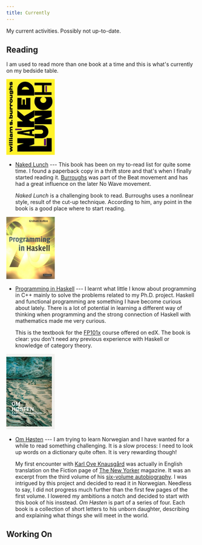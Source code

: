 ```yaml
---
title: Currently
---
```


My current activities. Possibly not up-to-date.

## Reading

I am used to read more than one book at a time
and this is what's currently on my bedside table.

<img src="/images/books/nakedlunch.jpg" class="right" width="128">

* [Naked Lunch](http://amzn.com/0802132952) --- This book has been on my to-read list
  for quite some time. I found a paperback copy in a thrift store and that's when
  I finally started reading it. [Burroughs] was part of the Beat movement and has had
  a great influence on the later No Wave movement.

    *Naked Lunch* is a challenging book to read. Burroughs uses a nonlinear
    style, result of the cut-up technique. According to him, any point in the
    book is a good place where to start reading.

[Burroughs]: https://en.wikipedia.org/wiki/William_S._Burroughs

<img src="/images/books/hutton.jpg" class="right" width="128">

* [Programming in Haskell](http://amzn.com/0521692695) --- I learnt what little
  I know about programming in C++ mainly to solve the problems related to my
  Ph.D. project. Haskell and functional programming are something I have become
  curious about lately. There is a lot of potential in learning a different
  way of thinking when programming and the strong connection of Haskell with
  mathematics made me very curious.

    This is the textbook for the [FP101x] course offered on edX.
    The book is clear: you don't need any previous experience with Haskell
    or knowledge of category theory.

[FP101x]: http://bit.ly/1N321WD

<img src="/images/books/omhosten.jpg" class="right" width="128">

* [Om Høsten](http://bit.ly/1P1DAYb) --- I am trying to learn Norwegian and I
  have wanted for a while to read something challenging. It is a slow process:
  I need to look up words on a dictionary quite often. It is very rewarding though!

    My first encounter with [Karl Ove Knausgård] was actually in English
    translation on the Fiction page of [The New Yorker] magazine. It was an
    excerpt from the third volume of his [six-volume autobiography]. I was
    intrigued by this project and decided to read it in Norwegian. Needless to
    say, I did not progress much further than the first few pages of the first
    volume. I lowered my ambitions a notch and decided to start with this book of his insstead.
    *Om Høsten* is part of a series of four. Each book is a collection of
    short letters to his unborn daughter, describing and explaining what things she
    will meet in the world.

[Karl Ove Knausgård]: https://en.wikipedia.org/wiki/Karl_Ove_Knausg%C3%A5rd
[The New Yorker]: http://www.newyorker.com/magazine/2014/02/17/come-together-3
[six-volume autobiography]: https://en.wikipedia.org/wiki/My_Struggle_(Knausg%C3%A5rd_novels)

## Working On

